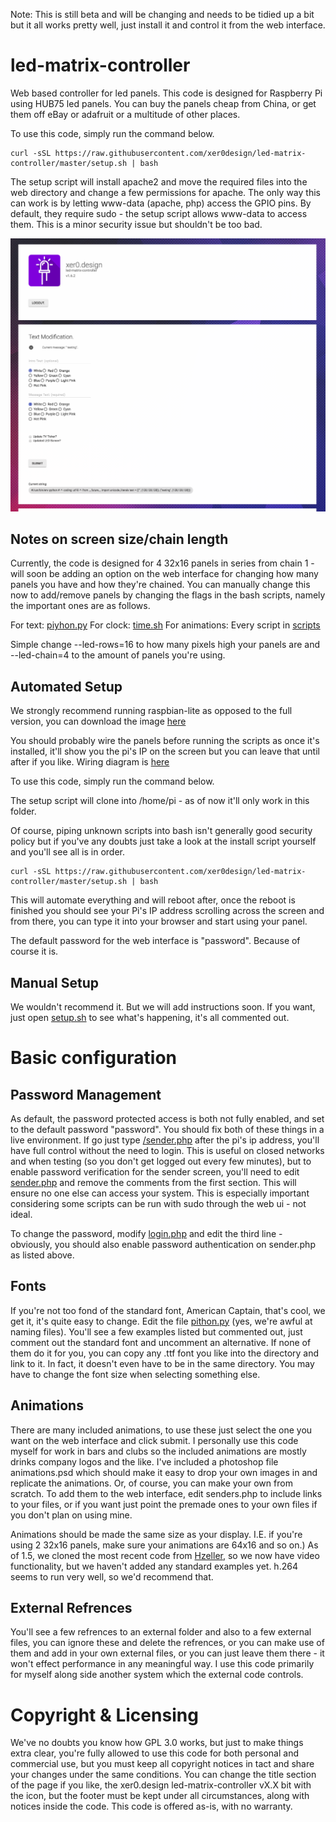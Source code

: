 Note: This is still beta and will be changing and needs to be tidied up a bit but it all works pretty well, just install it and control it from the web interface.

led-matrix-controller
=====================
Web based controller for led panels. This code is designed for Raspberry Pi using HUB75 led panels. You can buy the panels cheap from China, or get them off eBay or adafruit or a multitude of other places.

To use this code, simply run the command below.

```
curl -sSL https://raw.githubusercontent.com/xer0design/led-matrix-controller/master/setup.sh | bash
```

The setup script will install apache2 and move the required files into the web directory and change a few permissions for apache. The only way this can work is by letting www-data (apache, php) access the GPIO pins. By default, they require sudo - the setup script allows www-data to access them. This is a minor security issue but shouldn't be too bad.

![web ui](images/ui.png)

Notes on screen size/chain length
----------------------------------
Currently, the code is designed for 4 32x16 panels in series from chain 1 - will soon be adding an option on the web interface for changing how many panels you have and how they're chained. You can manually change this now to add/remove panels by changing the flags in the bash scripts, namely the important ones are as follows.

For text: [piyhon.py](rpi-rgb-led-matrix/examples-api-use/pithon.py)
For clock: [time.sh](rpi-rgb-led-matrix/examples-api-use/time.sh)
For animations: Every script in [scripts](scripts)

Simple change --led-rows=16 to how many pixels high your panels are and --led-chain=4 to the amount of panels you're using.

Automated Setup
---------------
We strongly recommend running raspbian-lite as opposed to the full version, you can download the image [here](https://www.raspberrypi.org/downloads/raspbian/)

You should probably wire the panels before running the scripts as once it's installed, it'll show you the pi's IP on the screen but you can leave that until after if you like. Wiring diagram is [here](./wiring.md)

To use this code, simply run the command below. 

The setup script will clone into /home/pi - as of now it'll only work in this folder.

Of course, piping unknown scripts into bash isn't generally good security policy but if you've any doubts just take a look at the install script yourself and you'll see all is in order.

```
curl -sSL https://raw.githubusercontent.com/xer0design/led-matrix-controller/master/setup.sh | bash
```


This will automate everything and will reboot after, once the reboot is finished you should see your Pi's IP address scrolling across the screen and from there, you can type it into your browser and start using your panel.

The default password for the web interface is "password". Because of course it is. 

Manual Setup
------------
We wouldn't recommend it. But we will add instructions soon. If you want, just open [setup.sh](./setup.sh) to see what's happening, it's all commented out.

Basic configuration
===================

Password Management
-------------------
As default, the password protected access is both not fully enabled, and set to the default password "password". You should fix both of these things in a live environment. If go just type [/sender.php](/www/sender.php) after the pi's ip address, you'll have full control without the need to login. This is useful on closed networks and when testing (so you don't get logged out every few minutes), but to enable password verification for the sender screen, you'll need to edit [sender.php](/www/sender.php) and remove the comments from the first section. This will ensure no one else can access your system. This is especially important considering some scripts can be run with sudo through the web ui - not ideal. 

To change the password, modify [login.php](www/login.php) and edit the third line - obviously, you should also enable password authentication on sender.php as listed above.

Fonts
-----
If you're not too fond of the standard font, American Captain, that's cool, we get it, it's quite easy to change. Edit the file [pithon.py](rpi-rgb-led-matrix/examples-api-use/pithon.py) (yes, we're awful at naming files). You'll see a few examples listed but commented out, just comment out the standard font and uncomment an alternative. If none of them do it for you, you can copy any .ttf font you like into the directory and link to it. In fact, it doesn't even have to be in the same directory. You may have to change the font size when selecting something else. 

Animations
----------
There are many included animations, to use these just select the one you want on the web interface and click submit. I personally use this code myself for work in bars and clubs so the included animations are mostly drinks company logos and the like. I've included a photoshop file animations.psd which should make it easy to drop your own images in and replicate the animations. Or, of course, you can make your own from scratch. To add them to the web interface, edit senders.php to include links to your files, or if you want just point the premade ones to your own files if you don't plan on using mine.

Animations should be made the same size as your display. I.E. if you're using 2 32x16 panels, make sure your animations are 64x16 and so on.) As of 1.5, we cloned the most recent code from [Hzeller](https://github.com/hzeller/rpi-rgb-led-matrix), so we now have video functionality, but we haven't added any standard examples yet. h.264 seems to run very well, so we'd recommend that. 

External Refrences
------------------
You'll see a few refrences to an external folder and also to a few external files, you can ignore these and delete the refrences, or you can make use of them and add in your own external files, or you can just leave them there - it won't effect performance in any meaningful way. I use this code primarily for myself along side another system which the external code controls.

Copyright & Licensing
=====================
We've no doubts you know how GPL 3.0 works, but just to make things extra clear, you're fully allowed to use this code for both personal and commercial use, but you must keep all copyright notices in tact and share your changes under the same conditions. 
You can change the title section of the page if you like, the xer0.design led-matrix-controller vX.X bit with the icon, but the footer must be kept under all circumstances, along with notices inside the code. This code is offered as-is, with no warranty.
